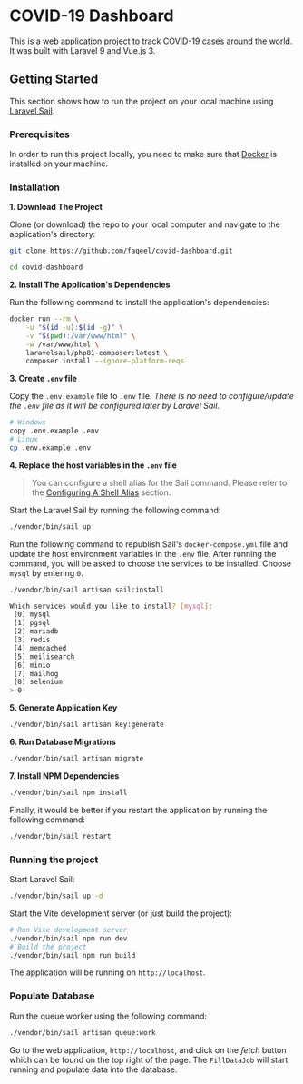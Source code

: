 # COVID-19 Dashboard

This is a web application project to track COVID-19 cases around the world. It was built with Laravel 9 and Vue.js 3.

## Getting Started
This section shows how to run the project on your local machine using [Laravel Sail](https://laravel.com/docs/9.x/sail).

### Prerequisites
In order to run this project locally, you need to make sure that [Docker](https://www.docker.com/) is installed on your machine.

### Installation

**1. Download The Project**

Clone (or download) the repo to your local computer and navigate to the application's directory:

```sh
git clone https://github.com/faqeel/covid-dashboard.git

cd covid-dashboard
```

**2. Install The Application's Dependencies**

Run the following command to install the application's dependencies:

```sh
docker run --rm \
    -u "$(id -u):$(id -g)" \
    -v "$(pwd):/var/www/html" \
    -w /var/www/html \
    laravelsail/php81-composer:latest \
    composer install --ignore-platform-reqs
```

**3. Create `.env` file**

Copy the `.env.example` file to `.env` file. *There is no need to configure/update the `.env` file as it will be configured later by Laravel Sail.*

```sh
# Windows
copy .env.example .env
# Linux
cp .env.example .env 
```

**4. Replace the host variables in the `.env` file**

> You can configure a shell alias for the Sail command. Please refer to the [Configuring A Shell Alias](https://laravel.com/docs/9.x/sail#configuring-a-shell-alias) section.

Start the Laravel Sail by running the following command:

```sh
./vendor/bin/sail up
```

Run the following command to republish Sail's `docker-compose.yml` file and update the host environment variables in the `.env` file. After running the command, you will be asked to choose the services to be installed. Choose `mysql` by entering `0`.

```sh
./vendor/bin/sail artisan sail:install

Which services would you like to install? [mysql]:
 [0] mysql
 [1] pgsql
 [2] mariadb
 [3] redis
 [4] memcached
 [5] meilisearch
 [6] minio
 [7] mailhog
 [8] selenium
> 0
```

**5. Generate Application Key**

```sh
./vendor/bin/sail artisan key:generate
```

**6. Run Database Migrations**

```sh
./vendor/bin/sail artisan migrate
```

**7. Install NPM Dependencies**

```sh
./vendor/bin/sail npm install
```

Finally, it would be better if you restart the application by running the following command:

```sh
./vendor/bin/sail restart
```

### Running the project

Start Laravel Sail:

```sh
./vendor/bin/sail up -d
```

Start the Vite development server (or just build the project):

```sh
# Run Vite development server
./vendor/bin/sail npm run dev
# Build the project 
./vendor/bin/sail npm run build
```
The application will be running on `http://localhost`.

### Populate Database

Run the queue worker using the following command:

```sh
./vendor/bin/sail artisan queue:work
```

Go to the web application, `http://localhost`, and click on the *fetch* button which can be found on the top right of the page. The `FillDataJob` will start running and populate data into the database.
